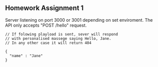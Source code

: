 ## Homework Assignment 1
Server listening on port 3000 or 3001 depending on set enviroment. The API only accepts "POST /hello" request.
 ```JSONC
 // If folowing playload is sent, sever will respond
 // with personalised massege saying Hello, Jane.
 // In any other case it will return 404
 
 {
   "name" : "Jane"
 }
 ```
